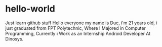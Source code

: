 # hello-world
Just learn github stuff
Hello everyone my name is Duc, i'm 21 years old, i just graduated from FPT Polytechnic, Where I Majored in Computer Programming, Currently i Work as an Internship Android Developer At Dinosys.
